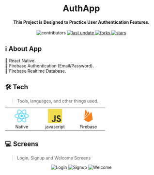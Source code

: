 <h1 align="center">
  AuthApp
  <br>
</h1>

<h4 align="center">This Project is Designed to Practice User Authentication Features.</h4>

<p align="center"
<a href="https://github.com/edegan-furb/AuthApp/graphs/contributors">
    <img src="https://img.shields.io/github/contributors/edegan-furb/AuthApp" alt="contributors" />
  </a>
  <a href="">
    <img src="https://img.shields.io/github/last-commit/edegan-furb/AuthApp" alt="last update" />
  </a>
  <a href="https://github.com/edegan-furb/AuthApp/network/members">
    <img src="https://img.shields.io/github/forks/edegan-furb/AuthApp" alt="forks" />
  </a>
  <a href="https://github.com/edegan-furb/AuthApp/stargazers">
    <img src="https://img.shields.io/github/stars/edegan-furb/AuthApp" alt="stars" />
  </a>
</p>




<h2 align="left">ℹ️ About App</h2>
<div align="left">
🔹 React Native. </br>
🔸 Firebase Authentication (Email/Password).</br>
🔹 Firebase Realtime Database.</br>
</div>


  
<h2 align="left">🛠️ Tech</h2>

>Tools, languages, and other things used.

<table align="center">
  <tr align="center">
    <td align="center" width="96">
      <a>
        <img src="https://github.com/devicons/devicon/blob/master/icons/react/react-original.svg" width="48" height="48" alt="Java" />
      </a>
      <br>Native
    </td>
    <td align="center" width="96">
      <a>
        <img src="https://github.com/devicons/devicon/blob/master/icons/javascript/javascript-original.svg" width="48" height="48" alt="Java" />
      </a>
      <br>javascript
    </td>
    <td align="center" width="96">
      <a>
        <img src="https://github.com/devicons/devicon/blob/master/icons/firebase/firebase-plain.svg" width="48" height="48" alt="Java" />
      </a>
      <br>Firebase
    </td>
  </tr>
</table>

<h2 align="left">💻 Screens</h2>

> Login, Signup and Welcome Screens

<p align="center">
  <a>
    <img src="https://github.com/edegan-furb/AuthApp/blob/main/assets/Screenshot_1701372476.png" alt="Login" title="Login Screen" height="400" width="200">
  </a>
  <a>
    <img src="https://github.com/edegan-furb/AuthApp/blob/main/assets/Screenshot_1701372485.png" alt="Signup" title="Signup Screen" height="400" width="200">
  </a>
  <a>
    <img src="https://github.com/edegan-furb/AuthApp/blob/main/assets/Screenshot_1701372512.png" alt="Welcome" title="Welcome Screen" height="400" width="200">
  </a>
</p>
  


